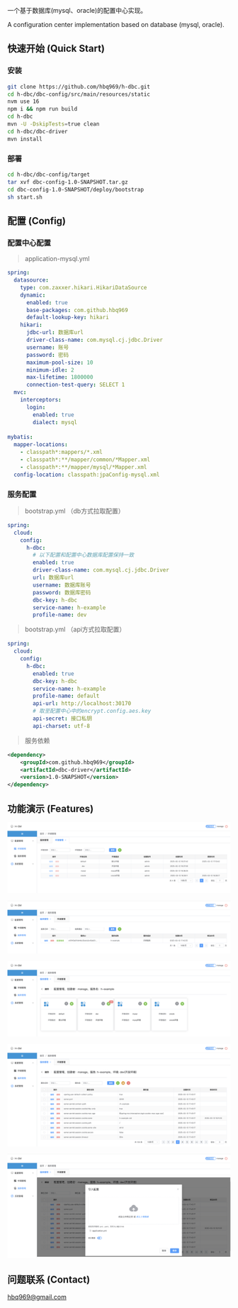 一个基于数据库(mysql、oracle)的配置中心实现。

A configuration center implementation based on database (mysql, oracle).



## 快速开始 (Quick Start)
### 安装
```bash
git clone https://github.com/hbq969/h-dbc.git
cd h-dbc/dbc-config/src/main/resources/static
nvm use 16 
npm i && npm run build
cd h-dbc 
mvn -U -DskipTests=true clean
cd h-dbc/dbc-driver
mvn install
```

### 部署
```bash
cd h-dbc/dbc-config/target
tar xvf dbc-config-1.0-SNAPSHOT.tar.gz
cd dbc-config-1.0-SNAPSHOT/deploy/bootstrap
sh start.sh
```





## 配置 (Config)
### 配置中心配置
> application-mysql.yml
```yaml
spring:
  datasource:
    type: com.zaxxer.hikari.HikariDataSource
    dynamic:
      enabled: true
      base-packages: com.github.hbq969
      default-lookup-key: hikari
    hikari:
      jdbc-url: 数据库url
      driver-class-name: com.mysql.cj.jdbc.Driver
      username: 账号
      password: 密码
      maximum-pool-size: 10
      minimum-idle: 2
      max-lifetime: 1800000
      connection-test-query: SELECT 1
  mvc:
    interceptors:
      login:
        enabled: true
        dialect: mysql

mybatis:
  mapper-locations:
    - classpath*:mappers/*.xml
    - classpath*:**/mapper/common/*Mapper.xml
    - classpath*:**/mapper/mysql/*Mapper.xml
  config-location: classpath:jpaConfig-mysql.xml
```

### 服务配置
> bootstrap.yml （db方式拉取配置）
```yaml
spring:
  cloud:
    config:
      h-dbc:
        # 以下配置和配置中心数据库配置保持一致
        enabled: true
        driver-class-name: com.mysql.cj.jdbc.Driver
        url: 数据库url
        username: 数据库账号
        password: 数据库密码
        dbc-key: h-dbc
        service-name: h-example
        profile-name: dev
```


> bootstrap.yml （api方式拉取配置）
```yaml
spring:
  cloud:
    config:
      h-dbc:
        enabled: true
        dbc-key: h-dbc
        service-name: h-example
        profile-name: default
        api-url: http://localhost:30170
        # 取至配置中心中的encrypt.config.aes.key
        api-secret: 接口私钥
        api-charset: utf-8
```

> 服务依赖
```xml
<dependency>
    <groupId>com.github.hbq969</groupId>
    <artifactId>dbc-driver</artifactId>
    <version>1.0-SNAPSHOT</version>
</dependency>
```

## 功能演示 (Features)

![](dbc-config/src/main/resources/static/src/assets/img/1.png)


![](dbc-config/src/main/resources/static/src/assets/img/2.png)


![](dbc-config/src/main/resources/static/src/assets/img/3.png)


![](dbc-config/src/main/resources/static/src/assets/img/4.png)


![](dbc-config/src/main/resources/static/src/assets/img/5.png)



## 问题联系 (Contact)

[hbq969@gmail.com](mailto:hbq969@gmail.com)
